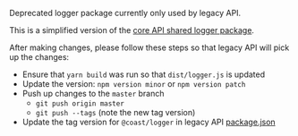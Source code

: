 Deprecated logger package currently only used by legacy API.

This is a simplified version of the [core API shared logger package](https://github.com/coast-app/core-api/tree/master/packages/logger).

After making changes, please follow these steps so that legacy API will pick up the changes:

- Ensure that `yarn build` was run so that `dist/logger.js` is updated
- Update the version: `npm version minor` or `npm version patch`
- Push up changes to the `master` branch
  - `git push origin master`
  - `git push --tags` (note the new tag version)
- Update the tag version for `@coast/logger` in legacy API [package.json](https://github.com/coast-app/legacy-api/blob/staging/package.json#L10)
